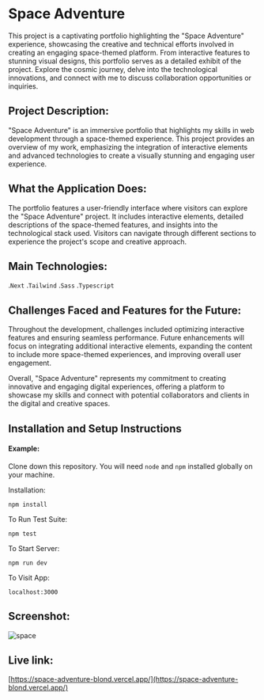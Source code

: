 # Space Adventure

This project is a captivating portfolio highlighting the "Space Adventure" experience, showcasing the creative and technical efforts involved in creating an engaging space-themed platform. From interactive features to stunning visual designs, this portfolio serves as a detailed exhibit of the project. Explore the cosmic journey, delve into the technological innovations, and connect with me to discuss collaboration opportunities or inquiries.

## Project Description:

"Space Adventure" is an immersive portfolio that highlights my skills in web development through a space-themed experience. This project provides an overview of my work, emphasizing the integration of interactive elements and advanced technologies to create a visually stunning and engaging user experience.

## What the Application Does:

The portfolio features a user-friendly interface where visitors can explore the "Space Adventure" project. It includes interactive elements, detailed descriptions of the space-themed features, and insights into the technological stack used. Visitors can navigate through different sections to experience the project's scope and creative approach.

## Main Technologies:

.`Next`
.`Tailwind`
.`Sass`
.`Typescript`

## Challenges Faced and Features for the Future:

Throughout the development, challenges included optimizing interactive features and ensuring seamless performance. Future enhancements will focus on integrating additional interactive elements, expanding the content to include more space-themed experiences, and improving overall user engagement.

Overall, "Space Adventure" represents my commitment to creating innovative and engaging digital experiences, offering a platform to showcase my skills and connect with potential collaborators and clients in the digital and creative spaces.

## Installation and Setup Instructions

#### Example:  

Clone down this repository. You will need `node` and `npm` installed globally on your machine.  

Installation:

`npm install`  

To Run Test Suite:  

`npm test`  

To Start Server:

`npm run dev`  

To Visit App:

`localhost:3000`  

## Screenshot:

![space](https://github.com/user-attachments/assets/3caa56ae-894b-43d0-b329-e1f19fbc0935)

## Live link:

[https://space-adventure-blond.vercel.app/](https://space-adventure-blond.vercel.app/)

